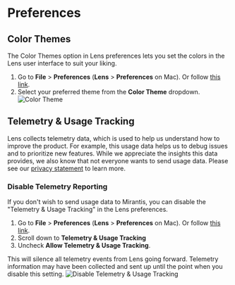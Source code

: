 # Preferences

## Color Themes

The Color Themes option in Lens preferences lets you set the colors in the Lens user interface to suit your liking.

1. Go to **File** > **Preferences** (**Lens** > **Preferences** on Mac). Or follow [this link](lens://app/preferences?highlight=color-theme).
2. Select your preferred theme from the **Color Theme** dropdown.
![Color Theme](images/color-theme.png)


## Telemetry & Usage Tracking

Lens collects telemetry data, which is used to help us understand how to improve the product. For example, this usage data helps us to debug issues and to prioritize new features. While we appreciate the insights this data provides, we also know that not everyone wants to send usage data. Please see our [privacy statement](https://www.mirantis.com/company/privacy-policy/) to learn more.


### Disable Telemetry Reporting

If you don't wish to send usage data to Mirantis, you can disable the "Telemetry & Usage Tracking" in the Lens preferences.

1. Go to **File** > **Preferences** (**Lens** > **Preferences** on Mac). Or follow [this link](lens://app/preferences?highlight=telemetry-tracking).
2. Scroll down to **Telemetry & Usage Tracking**
3. Uncheck **Allow Telemetry & Usage Tracking**.

This will silence all telemetry events from Lens going forward. Telemetry information may have been collected and sent up until the point when you disable this setting.
![Disable Telemetry & Usage Tracking](images/disabled-telemetry-usage-tracking.png)
